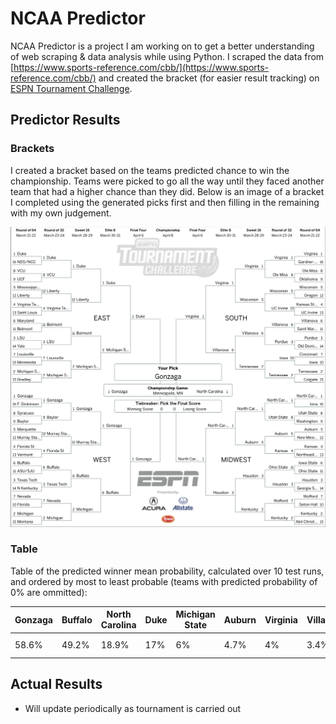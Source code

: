 # NCAA Predictor
NCAA Predictor is a project I am working on to get a better understanding of web scraping & data analysis while using Python.  I scraped the data from [https://www.sports-reference.com/cbb/](https://www.sports-reference.com/cbb/) and created the bracket (for easier result tracking) on [ESPN Tournament Challenge](http://fantasy.espn.com/tournament-challenge-bracket/2019/en/).   
## Predictor Results
### Brackets
I created a bracket based on the teams predicted chance to win the championship.  Teams were picked to go all the way until they faced another team that had a higher chance than they did.  Below is an image of a bracket I completed using the generated picks first and then filling in the remaining with my own judgement.

![Generated and Self]( https://github.com/dwright20/ncaa-predictor/blob/master/Brackets/generated-and-self-picks.png )
### Table
Table of the predicted winner mean probability, calculated over 10 test runs, and ordered by most to least probable (teams with predicted probability of 0% are ommitted): 

| Gonzaga | Buffalo | North Carolina | Duke | Michigan State | Auburn | Virginia | Villanova | Prairie View | Murray State | Belmont | Liberty | Houston | VCU | Georgia State | Kansas | Tennesssee | Mississippi |
|  ----- |   ----- |  ----- |  ----- |  ----- |  ----- |  ----- |  ----- |  ----- |  ----- |  ----- |  ----- |  ----- |  ----- |  ----- |  ----- |  ----- |  ----- |
| 58.6% | 49.2% | 18.9% | 17% | 6% | 4.7% | 4% | 3.4% | < 1% | < 1% | < 1% | < 1% | < 1% | < 1% | < 1% | < 1% | < 1% | < 1% |

## Actual Results
- Will update periodically as tournament is carried out
